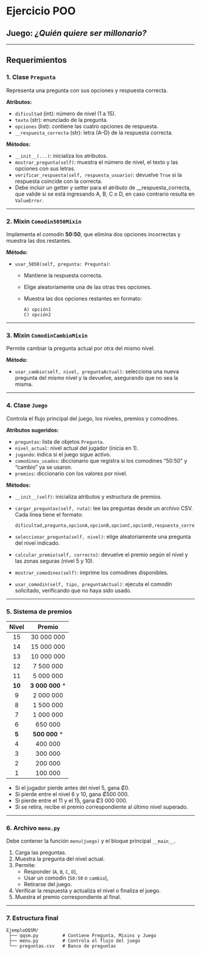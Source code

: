 # Ejercicio POO
## Juego: *¿Quién quiere ser millonario?*

---

## Requerimientos

### 1. Clase `Pregunta`

Representa una pregunta con sus opciones y respuesta correcta.

**Atributos:**

* `dificultad` (int): número de nivel (1 a 15).
* `texto` (str): enunciado de la pregunta.
* `opciones` (list): contiene las cuatro opciones de respuesta.
* `__respuesta_correcta` (str): letra (A–D) de la respuesta correcta.

**Métodos:**

* `__init__(...)`: inicializa los atributos.
* `mostrar_pregunta(self)`: muestra el número de nivel, el texto y las opciones con sus letras.
* `verificar_respuesta(self, respuesta_usuario)`: devuelve `True` si la respuesta coincide con la correcta.
* Debe incluir un getter y setter para el atributo de __respuesta_correcta, que valide si se está ingresando A, B, C o D, en caso contrario resulta en `ValueError`.
---

### 2. Mixin `Comodin5050Mixin`

Implementa el comodín **50:50**, que elimina dos opciones incorrectas y muestra las dos restantes.

**Método:**

* `usar_5050(self, pregunta: Pregunta)`:

  * Mantiene la respuesta correcta.
  * Elige aleatoriamente una de las otras tres opciones.
  * Muestra las dos opciones restantes en formato:

    ```
    A) opción1
    C) opción2
    ```

---

### 3. Mixin `ComodinCambioMixin`

Permite cambiar la pregunta actual por otra del mismo nivel.

**Método:**

* `usar_cambio(self, nivel, preguntaActual)`: selecciona una nueva pregunta del mismo nivel y la devuelve, asegurando que no sea la misma.

---

### 4. Clase `Juego`

Controla el flujo principal del juego, los niveles, premios y comodines.

**Atributos sugeridos:**

* `preguntas`: lista de objetos `Pregunta`.
* `nivel_actual`: nivel actual del jugador (inicia en 1).
* `jugando`: indica si el juego sigue activo.
* `comodines_usados`: diccionario que registra si los comodines “50:50” y “cambio” ya se usaron.
* `premios`: diccionario con los valores por nivel.

**Métodos:**

* `__init__(self)`: inicializa atributos y estructura de premios.
* `cargar_preguntas(self, ruta)`: lee las preguntas desde un archivo CSV.
  Cada línea tiene el formato:

  ```
  dificultad,pregunta,opcionA,opcionB,opcionC,opcionD,respuesta_correcta
  ```
* `seleccionar_pregunta(self, nivel)`: elige aleatoriamente una pregunta del nivel indicado.
* `calcular_premio(self, correcto)`: devuelve el premio según el nivel y las zonas seguras (nivel 5 y 10).
* `mostrar_comodines(self)`: imprime los comodines disponibles.
* `usar_comodin(self, tipo, preguntaActual)`: ejecuta el comodín solicitado, verificando que no haya sido usado.

---

### 5. Sistema de premios
| Nivel |   Premio   |
| :---: | :--------: |
|   15  | 30 000 000 |
|   14  | 15 000 000 |
|   13  | 10 000 000 |
|   12  |  7 500 000 |
|   11  |  5 000 000 |
|   **10**  |  **3 000 000** * | 
|   9   |  2 000 000 |
|   8   |  1 500 000 |
|   7   |  1 000 000 |
|   6   |   650 000  |
|   **5**   |   **500 000**  * |
|   4   |   400 000  |
|   3   |   300 000  |
|   2   |   200 000  |
|   1   |   100 000  |

* Si el jugador pierde antes del nivel 5, gana ₡0.
* Si pierde entre el nivel 6 y 10, gana ₡500 000.
* Si pierde entre el 11 y el 15, gana ₡3 000 000.
* Si se retira, recibe el premio correspondiente al último nivel superado.

---

### 6. Archivo `menu.py`

Debe contener la función `menu(juego)` y el bloque principal `__main__`.

1. Carga las preguntas.
2. Muestra la pregunta del nivel actual.
3. Permite:
   * Responder (`A`, `B`, `C`, `D`),
   * Usar un comodín (`50:50` o `cambio`),
   * Retirarse del juego.
4. Verificar la respuesta y actualiza el nivel o finaliza el juego.
5. Muestra el premio correspondiente al final.

---

### 7. Estructura final

```
EjemploQQSM/
 ├── qqsm.py         # Contiene Pregunta, Mixins y Juego
 ├── menu.py         # Controla el flujo del juego
 └── preguntas.csv   # Banco de preguntas
```